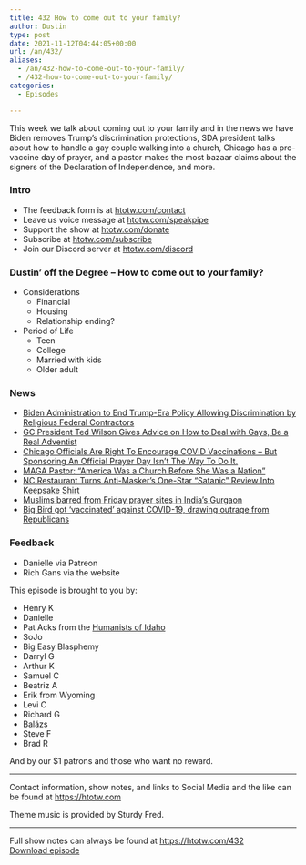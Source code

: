 ```yaml
---
title: 432 How to come out to your family?
author: Dustin
type: post
date: 2021-11-12T04:44:05+00:00
url: /an/432/
aliases:
  - /an/432-how-to-come-out-to-your-family/
  - /432-how-to-come-out-to-your-family/
categories:
  - Episodes

---
```

<div id="buzzsprout-player-10552677"></div><script src="https://www.buzzsprout.com/1983601/10552677-432-how-to-come-out-to-your-family.js?container_id=buzzsprout-player-10552677&player=small" type="text/javascript" charset="utf-8"></script>

This week we talk about coming out to your family and in the news we have Biden removes Trump’s discrimination protections, SDA president talks about how to handle a gay couple walking into a church, Chicago has a pro-vaccine day of prayer, and a pastor makes the most bazaar claims about the signers of the Declaration of Independence, and more.

### Intro

<!--more-->

 * The feedback form is at [htotw.com/contact][1]
 * Leave us voice message at [htotw.com/speakpipe][2]
 * Support the show at [htotw.com/donate][3]
 * Subscribe at [htotw.com/subscribe][4]
 * Join our Discord server at [htotw.com/discord][5]

### Dustin&#8217; off the Degree &#8211; How to come out to your family?

  * Considerations 
      * Financial
      * Housing
      * Relationship ending?
  * Period of Life 
      * Teen
      * College
      * Married with kids
      * Older adult

### News

  * [Biden Administration to End Trump-Era Policy Allowing Discrimination by Religious Federal Contractors][6]
  * [GC President Ted Wilson Gives Advice on How to Deal with Gays, Be a Real Adventist][7]
  * [Chicago Officials Are Right To Encourage COVID Vaccinations – But Sponsoring An Official Prayer Day Isn’t The Way To Do It.][8]
  * [MAGA Pastor: “America Was a Church Before She Was a Nation”][9]
  * [NC Restaurant Turns Anti-Masker’s One-Star “Satanic” Review Into Keepsake Shirt][10]
  * [Muslims barred from Friday prayer sites in India’s Gurgaon][11]
  * [Big Bird got ‘vaccinated’ against COVID-19, drawing outrage from Republicans][12]

### Feedback

  * Danielle via Patreon
  * Rich Gans via the website

This episode is brought to you by:

  * Henry K
  * Danielle
  * Pat Acks from the [Humanists of Idaho][13]
  * SoJo
  * Big Easy Blasphemy
  * Darryl G
  * Arthur K
  * Samuel C
  * Beatriz A
  * Erik from Wyoming
  * Levi C
  * Richard G
  * Balázs
  * Steve F
  * Brad R

And by our $1 patrons and those who want no reward.

* * *

Contact information, show notes, and links to Social Media and the like can be found at <https://htotw.com>

Theme music is provided by Sturdy Fred.

* * *

Full show notes can always be found at <https://htotw.com/432>  
[Download episode][14]

 [1]: https://htotw.com/contact
 [2]: https://htotw.com/speakpike
 [3]: https://htotw.com/donate
 [4]: https://htotw.com/subscribe
 [5]: https://htotw.com/discord
 [6]: https://www.atheists.org/2021/11/department-of-labor-discrimination-religion-federal-contractors/
 [7]: https://atoday.org/gc-president-ted-wilson-gives-advice-on-how-to-deal-with-gays-be-a-real-adventist/
 [8]: https://www.au.org/blogs/chicago-prayer-day
 [9]: https://friendlyatheist.patheos.com/2021/11/02/maga-pastor-america-was-a-church-before-she-was-a-nation/
 [10]: https://friendlyatheist.patheos.com/2021/11/08/nc-restaurant-turns-anti-maskers-one-star-satanic-review-into-keepsake-shirt/
 [11]: https://www.aljazeera.com/news/2021/11/5/india-gurgaon-muslims-friday-prayers-hindu-groups-haryana
 [12]: https://www.npr.org/2021/11/08/1053548074/big-bird-covid-19-vaccine-conservative-backlash-ted-cruz
 [13]: https://www.humanistsofidaho.org/
 [14]: https://dts.podtrac.com/redirect.mp3/cdn.nomads.studio/file/nsp-media/atheist_nomads_432.mp3